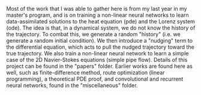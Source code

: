 Most of the work that I was able to gather here is from my last year in my master's program, and is on training a non-linear neural networks to learn data-assimilated solutions to the heat equation (pde)
and the Lorenz system (ode). The idea is that, in a dynamical system, we do not know the history of the trajectory. To combat this, we generate a random "history"
(i.e. we generate a random initial condition). We then introduce a "nudging" term to the differential equation, which acts to pull the nudged trajectory toward
the true trajectory. We also train a non-linear neural network to learn a simple case of the 2D Navier-Stokes equations (simple pipe flow). Details of this project
can be found in the "papers" folder. Earlier works are found here as well, such as finite-difference method, route optimization (linear programming), a theoretical PDE proof, and convolutional and recurrent neural networks, found in the "miscellaneous" folder.
